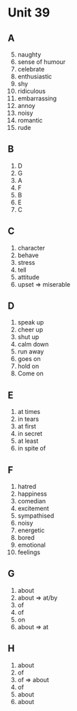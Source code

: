 # Unit 39

## A
5. naughty
9. sense of humour
11. celebrate
1. enthusiastic
2. shy
3. ridiculous
4. embarrassing
6. annoy
7. noisy
8. romantic
9. rude


## B
1. D
2. G
3. A
4. F
5. B
6. E
7. C

## C
1. character
2. behave
3. stress
4. tell
5. attitude
6. upset => miserable

## D
1. speak up
2. cheer up
3. shut up
4. calm down
5. run away
6. goes on
7. hold on
8. Come on

## E
1. at times
2. in tears
3. at first
4. in secret
5. at least
6. in spite of

## F
1. hatred
2. happiness
3. comedian
4. excitement
5. sympathised
6. noisy
7. energetic
8. bored
9. emotional
10. feelings

## G
1. about
2. about => at/by
3. of
4. of
5. on
6. about => at

## H
1. about
2. of
3. of => about
4. of
5. about
6. about